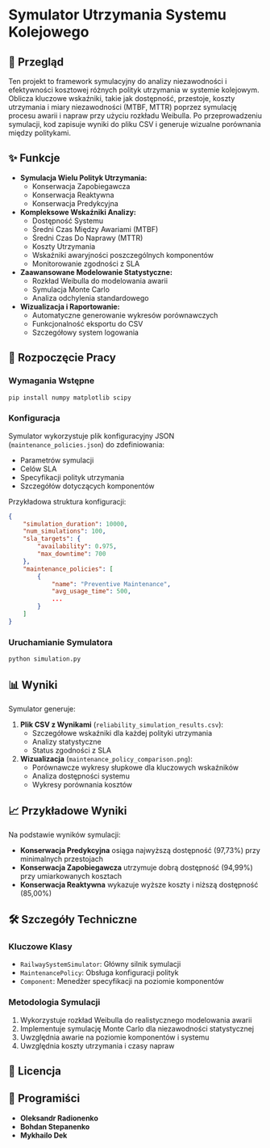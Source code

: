 # Symulator Utrzymania Systemu Kolejowego
## 🚂 Przegląd
Ten projekt to framework symulacyjny do analizy niezawodności i efektywności kosztowej różnych polityk utrzymania w systemie kolejowym. Oblicza kluczowe wskaźniki, takie jak dostępność, przestoje, koszty utrzymania i miary niezawodności (MTBF, MTTR) poprzez symulację procesu awarii i napraw przy użyciu rozkładu Weibulla. Po przeprowadzeniu symulacji, kod zapisuje wyniki do pliku CSV i generuje wizualne porównania między politykami.

## ✨ Funkcje
- **Symulacja Wielu Polityk Utrzymania:**
  - Konserwacja Zapobiegawcza
  - Konserwacja Reaktywna
  - Konserwacja Predykcyjna
- **Kompleksowe Wskaźniki Analizy:**
  - Dostępność Systemu
  - Średni Czas Między Awariami (MTBF)
  - Średni Czas Do Naprawy (MTTR)
  - Koszty Utrzymania
  - Wskaźniki awaryjności poszczególnych komponentów
  - Monitorowanie zgodności z SLA
- **Zaawansowane Modelowanie Statystyczne:**
  - Rozkład Weibulla do modelowania awarii
  - Symulacja Monte Carlo
  - Analiza odchylenia standardowego
- **Wizualizacja i Raportowanie:**
  - Automatyczne generowanie wykresów porównawczych
  - Funkcjonalność eksportu do CSV
  - Szczegółowy system logowania

## 🚀 Rozpoczęcie Pracy
### Wymagania Wstępne
```bash
pip install numpy matplotlib scipy
```

### Konfiguracja
Symulator wykorzystuje plik konfiguracyjny JSON (`maintenance_policies.json`) do zdefiniowania:
- Parametrów symulacji
- Celów SLA
- Specyfikacji polityk utrzymania
- Szczegółów dotyczących komponentów

Przykładowa struktura konfiguracji:
```json
{
    "simulation_duration": 10000,
    "num_simulations": 100,
    "sla_targets": {
        "availability": 0.975,
        "max_downtime": 700
    },
    "maintenance_policies": [
        {
            "name": "Preventive Maintenance",
            "avg_usage_time": 500,
            ...
        }
    ]
}
```

### Uruchamianie Symulatora
```bash
python simulation.py
```

## 📊 Wyniki
Symulator generuje:
1. **Plik CSV z Wynikami** (`reliability_simulation_results.csv`):
   - Szczegółowe wskaźniki dla każdej polityki utrzymania
   - Analizy statystyczne
   - Status zgodności z SLA
2. **Wizualizacja** (`maintenance_policy_comparison.png`):
   - Porównawcze wykresy słupkowe dla kluczowych wskaźników
   - Analiza dostępności systemu
   - Wykresy porównania kosztów

## 📈 Przykładowe Wyniki
Na podstawie wyników symulacji:
- **Konserwacja Predykcyjna** osiąga najwyższą dostępność (97,73%) przy minimalnych przestojach
- **Konserwacja Zapobiegawcza** utrzymuje dobrą dostępność (94,99%) przy umiarkowanych kosztach
- **Konserwacja Reaktywna** wykazuje wyższe koszty i niższą dostępność (85,00%)

## 🛠️ Szczegóły Techniczne
### Kluczowe Klasy
- `RailwaySystemSimulator`: Główny silnik symulacji
- `MaintenancePolicy`: Obsługa konfiguracji polityk
- `Component`: Menedżer specyfikacji na poziomie komponentów

### Metodologia Symulacji
1. Wykorzystuje rozkład Weibulla do realistycznego modelowania awarii
2. Implementuje symulację Monte Carlo dla niezawodności statystycznej
3. Uwzględnia awarie na poziomie komponentów i systemu
4. Uwzględnia koszty utrzymania i czasy napraw

## 📝 Licencja
## 🤝 Programiści
- **Oleksandr Radionenko**
- **Bohdan Stepanenko**
- **Mykhailo Dek**
